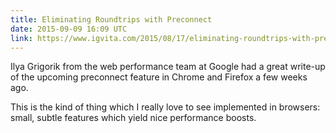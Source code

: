 ```yaml
---
title: Eliminating Roundtrips with Preconnect
date: 2015-09-09 16:09 UTC
link: https://www.igvita.com/2015/08/17/eliminating-roundtrips-with-preconnect/
---
```


Ilya Grigorik from the web performance team at Google had a great write-up of the upcoming preconnect feature in Chrome and Firefox a few weeks ago.

This is the kind of thing which I really love to see implemented in browsers: small, subtle features which yield nice performance boosts.